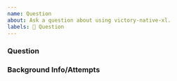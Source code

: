 ```yaml
---
name: Question
about: Ask a question about using victory-native-xl.
labels: 🤔 Question
---
```


<!--

Have you read Formidable's Code of Conduct? By filing an Issue, you are expected to comply with it, including treating everyone with respect: https://github.com/FormidableLabs/victory-native-xl/blob/main/CONTRIBUTING.md#contributor-covenant-code-of-conduct

-->

### Question

<!-- What question do you have about using victory-native-xl? -->

### Background Info/Attempts

<!-- Any background information that might help us answer your questions, or a code snippet or link to a code example (e.g., using codesandbox.io/s/lq1tbm) if you have an implementation question. -->
